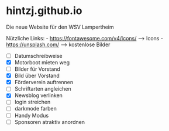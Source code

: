 # hintzj.github.io
Die neue Website für den WSV Lampertheim

Nützliche Links:
    - https://fontawesome.com/v4/icons/ --> Icons
    - https://unsplash.com/ --> kostenlose Bilder

- [ ] Datumschreibweise
- [x] Motorboot mieten weg
- [ ] Bilder für Vorstand
- [x] Bild über Vorstand
- [x] Förderverein auftrennen
- [ ] Schriftarten angleichen
- [x] Newsblog verlinken
- [ ] login streichen
- [ ] darkmode farben
- [ ] Handy Modus
- [ ] Sponsoren atraktiv anordnen
